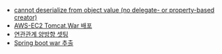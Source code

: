 
- [cannot deserialize from object value (no delegate- or property-based creator)](https://github.com/russell-seo/MyDebugging/blob/main/cannot%20deserialize%20from%20object%20value.md)
- [AWS-EC2 Tomcat,War 배포](https://github.com/russell-seo/MyDebugging/blob/main/Tomcat.md)
- [연관관계 양방향 셋팅](https://github.com/russell-seo/MyDebugging/blob/main/DTOtoEntity.md)
- [Spring boot war 추출](https://github.com/russell-seo/MyDebugging/blob/main/SpringBootWar.md)
